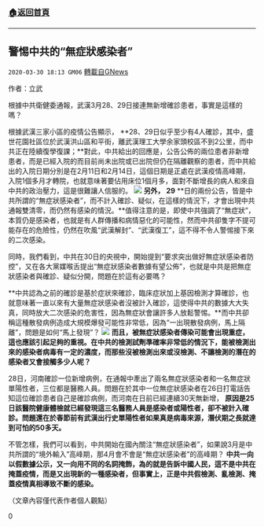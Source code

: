 ###  [:house:返回首頁](https://github.com/ourhimalayas/txt)
---

## 警惕中共的“無症狀感染者”
`2020-03-30 18:13 GM06` [轉載自GNews](https://gnews.org/zh-hant/157522/)

作者：立武

根據中共衛健委通報，武漢3月28、29日接連無新增確診患者，事實是這樣的嗎？

根據武漢三家小區的疫情公告顯示， **28、29日似乎至少有4人確診，其中，盛世花園社區位於武漢洪山區和平街，離武漢理工大學余家頭校區不到2公里，而中共正在陸續復學復課；**對此，中共給出的回應是，公告公佈的兩位患者非新增患者，而是已經入院的而目前尚未出院或已出院但仍在隔離觀察的患者，而中共給出的入院日期分別是在2月11日和2月14日，這個日期是正處在武漢疫情高峰期，入院1個多月才轉院，也就意味著要佔用床位1個月多，面對不斷增長的病人和來自中共的政治壓力，這是很難讓人信服的。
![](https://s3-ap-northeast-1.amazonaws.com/news.guo.offload.media/wp-content/uploads/2020/03/30181243/6666.jpg)
**另外，** **29** **日的兩份公告，皆是中共所謂的“無症狀感染者”，而不計入確診、疑似，在這樣的情況下，才會出現中共通報雙清零，而仍然有感染的情況。**值得注意的是，即使中共強調了“無症狀”，本質仍是感染者，也就是有人群傳播和病情惡化的可能性，然而中共卻隻字不提可能存在的危險性，仍然在吹風“武漢解封”、“武漢復工”，這不得不令人警惕接下來的二次感染。

同時，我們看到，中共在30日的央視中，開始提到“要求突出做好無症狀感染者防控”，又在各大黨媒喉舌提出“無症狀感染者數據有望公佈”，也就是中共是把無症狀感染者與確診、疑似分開，問題在於這有必要嗎？

**中共認為之前的確診是基於症狀來確診，臨床症狀加上基因檢測才算確診，也就意味著一直以來有大量無症狀感染者沒被計入確診，這使得中共的數據大大失真，同時放大二次感染的危害性，因為無症狀會讓許多人放鬆警惕。**而中共卻稱這種散發病例造成大規模爆發可能性非常低，因為“一出現散發病例，馬上隔離”，問題是如何“馬上發現”？
![](https://s3-ap-northeast-1.amazonaws.com/news.guo.offload.media/wp-content/uploads/2020/03/30181229/77777.png)
**而且，被無症狀感染者傳染可能會出現重症，這也應該引起足夠的重視。在中共的檢測試劑準確率非常低的情況下，能被檢測出來的感染者病毒有一定的濃度，而那些沒被檢測出來或沒檢測、不讓檢測的潛在的感染者又會接觸多少人呢？**

28日，河南確診一位新增病例，在通報中牽出了兩名無症狀感染者和一名無症狀單陽性者，三位都是醫務人員。問題在於其中一位無症狀感染者在26日打電話告知這位確診患者自己是確診病例，而河南在日前已經連續30天無新增， **原因是25日該醫院健康體檢就已經發現這三名醫務人員是感染者或陽性者，卻不被計入確診。問題還在於春節前有武漢出行史單陽性者如果真是病毒來源，潛伏期之長就達到可怕的50多天。**

不管怎樣，我們可以看到，中共開始在國內關注“無症狀感染者”，如果說3月是中共所謂的“境外輸入”高峰期，那4月會不會是“無症狀感染者”的高峰期？ **中共一向以假數據公示，又一向用不同的名詞掩飾，為的就是告訴中國人民，這不是中共在掩蓋疫情，而是又出現新的一種感染者，但事實上，正是中共假檢測、亂檢測、掩蓋疫情真相導致不斷的感染。**

（文章內容僅代表作者個人觀點）

0
